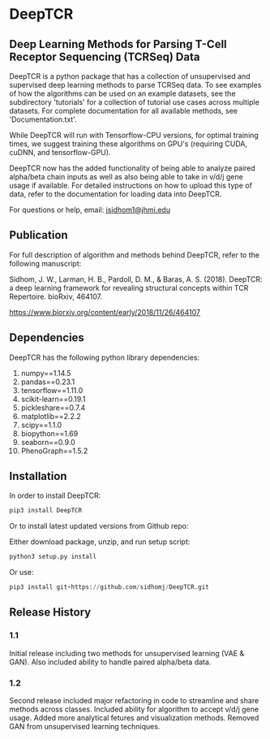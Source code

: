 # DeepTCR

## Deep Learning Methods for Parsing T-Cell Receptor Sequencing (TCRSeq) Data

DeepTCR is a python package that has a collection of unsupervised and supervised 
deep learning methods to parse TCRSeq data. To see examples of how the algorithms can 
be used on an example datasets, see the subdirectory 'tutorials' for a collection of tutorial 
use cases across multiple datasets. For complete documentation for all available methods,
see 'Documentation.txt'.

While DeepTCR will run with Tensorflow-CPU versions, for optimal training times, 
we suggest training these algorithms on GPU's (requiring CUDA, cuDNN, and tensorflow-GPU). 

DeepTCR now has the added functionality of being able to analyze paired alpha/beta chain inputs as well
as also being able to take in v/d/j gene usage if available. For detailed instructions on 
how to upload this type of data, refer to the documentation for loading data into DeepTCR.  

For questions or help, email: jsidhom1@jhmi.edu

## Publication

For full description of algorithm and methods behind DeepTCR, refer to the following manuscript:

Sidhom, J. W., Larman, H. B., Pardoll, D. M., & Baras, A. S. (2018). DeepTCR: a deep learning framework for revealing structural concepts within TCR Repertoire. bioRxiv, 464107.

https://www.biorxiv.org/content/early/2018/11/26/464107
## Dependencies

DeepTCR has the following python library dependencies:
1. numpy==1.14.5
2. pandas==0.23.1
3. tensorflow==1.11.0
4. scikit-learn==0.19.1
5. pickleshare==0.7.4
6. matplotlib==2.2.2
7. scipy==1.1.0
8. biopython==1.69
9. seaborn==0.9.0
10. PhenoGraph==1.5.2


## Installation


In order to install DeepTCR:

```python
pip3 install DeepTCR

```

Or to install latest updated versions from Github repo:
 
Either download package, unzip, and run setup script:

```python
python3 setup.py install
```

Or use:

```python
pip3 install git+https://github.com/sidhomj/DeepTCR.git

```

## Release History

### 1.1
Initial release including two methods for unsupervised learning (VAE & GAN). Also included
ability to handle paired alpha/beta data.

### 1.2
Second release included major refactoring in code to streamline and share methods across 
classes. Included ability for algorithm to accept v/d/j gene usage. Added more analytical fetures and
visualization methods. Removed GAN from unsupervised learning techniques. 





